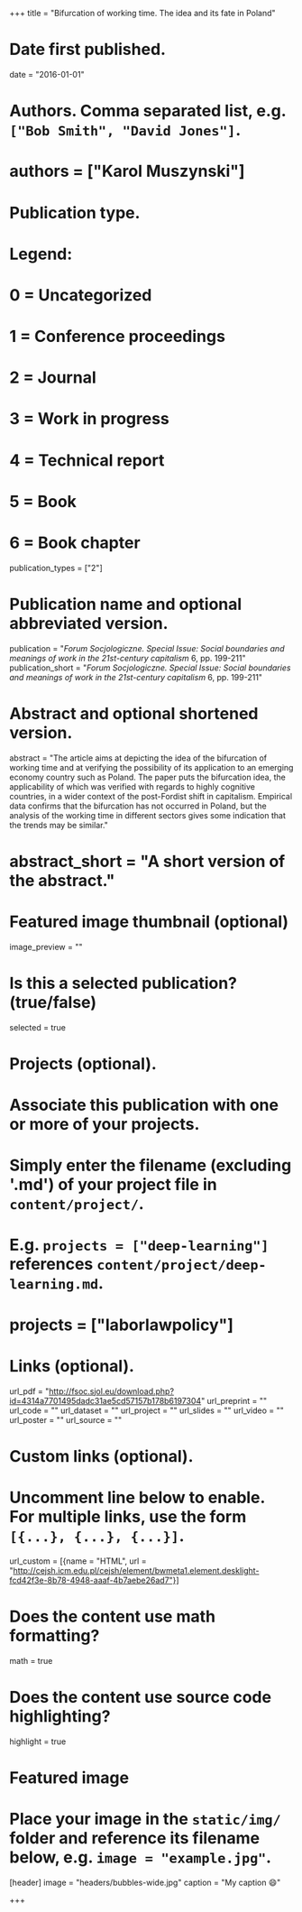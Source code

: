 +++
title = "Bifurcation of working time. The idea and its fate in Poland"

# Date first published.
date = "2016-01-01"

# Authors. Comma separated list, e.g. `["Bob Smith", "David Jones"]`.
# authors = ["Karol Muszynski"]

# Publication type.
# Legend:
# 0 = Uncategorized
# 1 = Conference proceedings
# 2 = Journal
# 3 = Work in progress
# 4 = Technical report
# 5 = Book
# 6 = Book chapter
publication_types = ["2"]

# Publication name and optional abbreviated version.
publication = "*Forum Socjologiczne. Special Issue: Social boundaries and meanings of work in the 21st-century capitalism* 6, pp. 199-211"
publication_short = "*Forum Socjologiczne. Special Issue: Social boundaries and meanings of work in the 21st-century capitalism* 6, pp. 199-211"

# Abstract and optional shortened version.
abstract = "The article aims at depicting the idea of the bifurcation of working time and at verifying the possibility of its application to an emerging economy country such as Poland. The paper puts the bifurcation idea, the applicability of which was verified with regards to highly cognitive countries, in a wider context of the post-Fordist shift in capitalism. Empirical data confirms that the bifurcation has not occurred in Poland, but the analysis of the working time in different sectors gives some indication that the trends may be similar."
# abstract_short = "A short version of the abstract."

# Featured image thumbnail (optional)
image_preview = ""

# Is this a selected publication? (true/false)
selected = true

# Projects (optional).
#   Associate this publication with one or more of your projects.
#   Simply enter the filename (excluding '.md') of your project file in `content/project/`.
#   E.g. `projects = ["deep-learning"]` references `content/project/deep-learning.md`.
#   projects = ["laborlawpolicy"]

# Links (optional).
url_pdf = "http://fsoc.sjol.eu/download.php?id=4314a7701495dadc31ae5cd57157b178b6197304"
url_preprint = ""
url_code = ""
url_dataset = ""
url_project = ""
url_slides = ""
url_video = ""
url_poster = ""
url_source = ""

# Custom links (optional).
#   Uncomment line below to enable. For multiple links, use the form `[{...}, {...}, {...}]`.
url_custom = [{name = "HTML", url = "http://cejsh.icm.edu.pl/cejsh/element/bwmeta1.element.desklight-fcd42f3e-8b78-4948-aaaf-4b7aebe26ad7"}]

# Does the content use math formatting?
math = true

# Does the content use source code highlighting?
highlight = true

# Featured image
# Place your image in the `static/img/` folder and reference its filename below, e.g. `image = "example.jpg"`.
[header]
image = "headers/bubbles-wide.jpg"
caption = "My caption 😄"

+++

